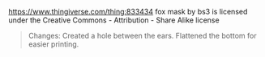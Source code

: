 https://www.thingiverse.com/thing:833434
fox mask by bs3 is licensed under the Creative Commons - Attribution - Share Alike license

>Changes:
Created a hole between the ears.
Flattened the bottom for easier printing. 

